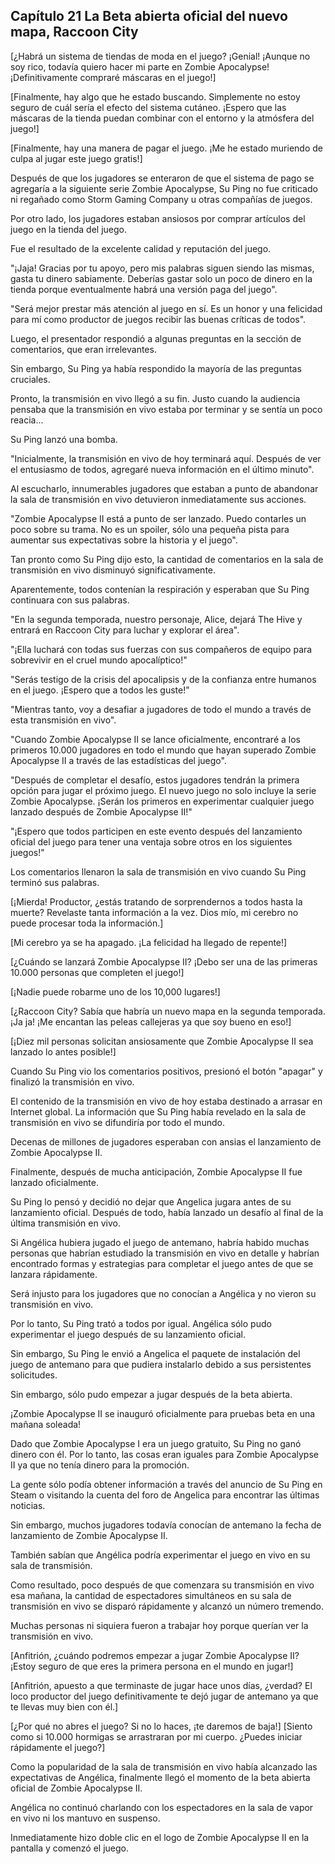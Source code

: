 
## Capítulo 21 La Beta abierta oficial del nuevo mapa, Raccoon City


[¿Habrá un sistema de tiendas de moda en el juego? ¡Genial! ¡Aunque no soy rico, todavía quiero hacer mi parte en Zombie Apocalypse! ¡Definitivamente compraré máscaras en el juego!]

[Finalmente, hay algo que he estado buscando. Simplemente no estoy seguro de cuál sería el efecto del sistema cutáneo. ¡Espero que las máscaras de la tienda puedan combinar con el entorno y la atmósfera del juego!]

[Finalmente, hay una manera de pagar el juego. ¡Me he estado muriendo de culpa al jugar este juego gratis!]

Después de que los jugadores se enteraron de que el sistema de pago se agregaría a la siguiente serie Zombie Apocalypse, Su Ping no fue criticado ni regañado como Storm Gaming Company u otras compañías de juegos.

Por otro lado, los jugadores estaban ansiosos por comprar artículos del juego en la tienda del juego.

Fue el resultado de la excelente calidad y reputación del juego.

"¡Jaja! Gracias por tu apoyo, pero mis palabras siguen siendo las mismas, gasta tu dinero sabiamente. Deberías gastar solo un poco de dinero en la tienda porque eventualmente habrá una versión paga del juego".

"Será mejor prestar más atención al juego en sí. Es un honor y una felicidad para mí como productor de juegos recibir las buenas críticas de todos".

Luego, el presentador respondió a algunas preguntas en la sección de comentarios, que eran irrelevantes.

Sin embargo, Su Ping ya había respondido la mayoría de las preguntas cruciales.

Pronto, la transmisión en vivo llegó a su fin. Justo cuando la audiencia pensaba que la transmisión en vivo estaba por terminar y se sentía un poco reacia...

Su Ping lanzó una bomba.

"Inicialmente, la transmisión en vivo de hoy terminará aquí. Después de ver el entusiasmo de todos, agregaré nueva información en el último minuto".

Al escucharlo, innumerables jugadores que estaban a punto de abandonar la sala de transmisión en vivo detuvieron inmediatamente sus acciones.

"Zombie Apocalypse II está a punto de ser lanzado. Puedo contarles un poco sobre su trama. No es un spoiler, sólo una pequeña pista para aumentar sus expectativas sobre la historia y el juego".

Tan pronto como Su Ping dijo esto, la cantidad de comentarios en la sala de transmisión en vivo disminuyó significativamente.

Aparentemente, todos contenían la respiración y esperaban que Su Ping continuara con sus palabras.

"En la segunda temporada, nuestro personaje, Alice, dejará The Hive y entrará en Raccoon City para luchar y explorar el área".

"¡Ella luchará con todas sus fuerzas con sus compañeros de equipo para sobrevivir en el cruel mundo apocalíptico!"

"Serás testigo de la crisis del apocalipsis y de la confianza entre humanos en el juego. ¡Espero que a todos les guste!"

"Mientras tanto, voy a desafiar a jugadores de todo el mundo a través de esta transmisión en vivo".

"Cuando Zombie Apocalypse II se lance oficialmente, encontraré a los primeros 10.000 jugadores en todo el mundo que hayan superado Zombie Apocalypse II a través de las estadísticas del juego".

"Después de completar el desafío, estos jugadores tendrán la primera opción para jugar el próximo juego. El nuevo juego no solo incluye la serie Zombie Apocalypse. ¡Serán los primeros en experimentar cualquier juego lanzado después de Zombie Apocalypse II!"

"¡Espero que todos participen en este evento después del lanzamiento oficial del juego para tener una ventaja sobre otros en los siguientes juegos!"

Los comentarios llenaron la sala de transmisión en vivo cuando Su Ping terminó sus palabras.

[¡Mierda! Productor, ¿estás tratando de sorprendernos a todos hasta la muerte? Revelaste tanta información a la vez. Dios mío, mi cerebro no puede procesar toda la información.]

[Mi cerebro ya se ha apagado. ¡La felicidad ha llegado de repente!]

[¿Cuándo se lanzará Zombie Apocalypse II? ¡Debo ser una de las primeras 10.000 personas que completen el juego!]

[¡Nadie puede robarme uno de los 10,000 lugares!]

[¿Raccoon City? Sabía que habría un nuevo mapa en la segunda temporada. ¡Ja ja! ¡Me encantan las peleas callejeras ya que soy bueno en eso!]

[¡Diez mil personas solicitan ansiosamente que Zombie Apocalypse II sea lanzado lo antes posible!]

Cuando Su Ping vio los comentarios positivos, presionó el botón "apagar" y finalizó la transmisión en vivo.

El contenido de la transmisión en vivo de hoy estaba destinado a arrasar en Internet global. La información que Su Ping había revelado en la sala de transmisión en vivo se difundiría por todo el mundo.

Decenas de millones de jugadores esperaban con ansias el lanzamiento de Zombie Apocalypse II.

Finalmente, después de mucha anticipación, Zombie Apocalypse II fue lanzado oficialmente.

Su Ping lo pensó y decidió no dejar que Angelica jugara antes de su lanzamiento oficial.
Después de todo, había lanzado un desafío al final de la última transmisión en vivo.

Si Angélica hubiera jugado el juego de antemano, habría habido muchas personas que habrían estudiado la transmisión en vivo en detalle y habrían encontrado formas y estrategias para completar el juego antes de que se lanzara rápidamente.

Será injusto para los jugadores que no conocían a Angélica y no vieron su transmisión en vivo.

Por lo tanto, Su Ping trató a todos por igual. Angélica sólo pudo experimentar el juego después de su lanzamiento oficial.

Sin embargo, Su Ping le envió a Angelica el paquete de instalación del juego de antemano para que pudiera instalarlo debido a sus persistentes solicitudes.

Sin embargo, sólo pudo empezar a jugar después de la beta abierta.

¡Zombie Apocalypse II se inauguró oficialmente para pruebas beta en una mañana soleada!

Dado que Zombie Apocalypse I era un juego gratuito, Su Ping no ganó dinero con él.
Por lo tanto, las cosas eran iguales para Zombie Apocalypse II ya que no tenía dinero para la promoción.

La gente sólo podía obtener información a través del anuncio de Su Ping en Steam o visitando la cuenta del foro de Angelica para encontrar las últimas noticias.

Sin embargo, muchos jugadores todavía conocían de antemano la fecha de lanzamiento de Zombie Apocalypse II.

También sabían que Angélica podría experimentar el juego en vivo en su sala de transmisión.

Como resultado, poco después de que comenzara su transmisión en vivo esa mañana, la cantidad de espectadores simultáneos en su sala de transmisión en vivo se disparó rápidamente y alcanzó un número tremendo.

Muchas personas ni siquiera fueron a trabajar hoy porque querían ver la transmisión en vivo.

[Anfitrión, ¿cuándo podremos empezar a jugar Zombie Apocalypse II? ¡Estoy seguro de que eres la primera persona en el mundo en jugar!]

[Anfitrión, apuesto a que terminaste de jugar hace unos días, ¿verdad? El loco productor del juego definitivamente te dejó jugar de antemano ya que te llevas muy bien con él.]

[¿Por qué no abres el juego? Si no lo haces, ¡te daremos de baja!]
[Siento como si 10.000 hormigas se arrastraran por mi cuerpo. ¿Puedes iniciar rápidamente el juego?]

Como la popularidad de la sala de transmisión en vivo había alcanzado las expectativas de Angélica, finalmente llegó el momento de la beta abierta oficial de Zombie Apocalypse II.

Angélica no continuó charlando con los espectadores en la sala de vapor en vivo ni los mantuvo en suspenso.

Inmediatamente hizo doble clic en el logo de Zombie Apocalypse II en la pantalla y comenzó el juego.
